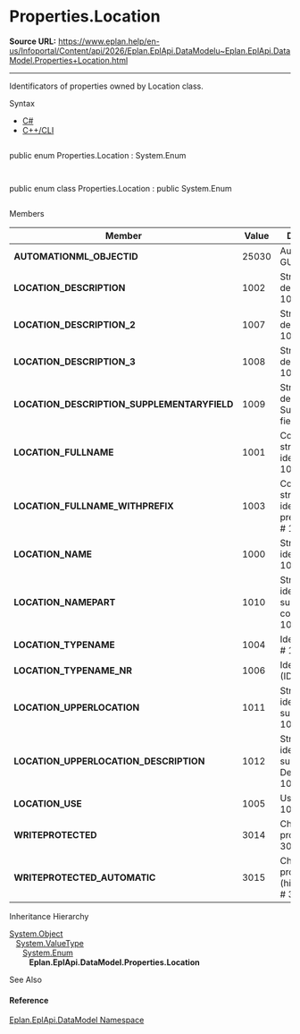 # Properties.Location

**Source URL:** https://www.eplan.help/en-us/Infoportal/Content/api/2026/Eplan.EplApi.DataModelu~Eplan.EplApi.DataModel.Properties+Location.html

---

Identificators of properties owned by Location class.

Syntax

- [C#](#i-syntax-CS)
- [C++/CLI](#i-syntax-CPP2005)

```
```
public enum Properties.Location : System.Enum
```
```

```
```
public enum class Properties.Location : public System.Enum
```
```

Members

| Member | Value | Description |
| --- | --- | --- |
| **AUTOMATIONML\_OBJECTID** | 25030 | AutomationML GUID # 25030. |
| **LOCATION\_DESCRIPTION** | 1002 | Structure description # 1002. |
| **LOCATION\_DESCRIPTION\_2** | 1007 | Structure description 2 # 1007. |
| **LOCATION\_DESCRIPTION\_3** | 1008 | Structure description 3 # 1008. |
| **LOCATION\_DESCRIPTION\_SUPPLEMENTARYFIELD** | 1009 | Structure description Supplementary field # 1009. |
| **LOCATION\_FULLNAME** | 1001 | Complete structure identifier # 1001. |
| **LOCATION\_FULLNAME\_WITHPREFIX** | 1003 | Complete structure identifier with preceding sign # 1003. |
| **LOCATION\_NAME** | 1000 | Structure identifier # 1000. |
| **LOCATION\_NAMEPART** | 1010 | Structure identifier: superior name component # 1010. |
| **LOCATION\_TYPENAME** | 1004 | Identifier block # 1004. |
| **LOCATION\_TYPENAME\_NR** | 1006 | Identifier block (ID) # 1006. |
| **LOCATION\_UPPERLOCATION** | 1011 | Structure identifier superior # 1011. |
| **LOCATION\_UPPERLOCATION\_DESCRIPTION** | 1012 | Structure identifier superior: Description # 1012. |
| **LOCATION\_USE** | 1005 | Usage count # 1005. |
| **WRITEPROTECTED** | 3014 | Change protection # 3014. |
| **WRITEPROTECTED\_AUTOMATIC** | 3015 | Change protection (hierarchical) # 3015. |

Inheritance Hierarchy

[System.Object](#)  
   [System.ValueType](#)  
      [System.Enum](#)  
         **Eplan.EplApi.DataModel.Properties.Location**

See Also

#### Reference

[Eplan.EplApi.DataModel Namespace](Eplan.EplApi.DataModelu~Eplan.EplApi.DataModel_namespace.html)